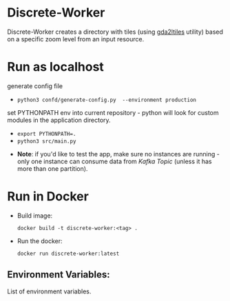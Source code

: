 # **Discrete-Worker**

Discrete-Worker creates a directory with tiles (using [gda2ltiles](https://gdal.org/programs/gdal2tiles.html) utility) based on a specific zoom level from an input resource.

# Run as localhost

generate config file
* `python3 confd/generate-config.py  --environment production`

set PYTHONPATH env into current repository - python will look for custom modules in the application directory.
* `export PYTHONPATH=.`
* `python3 src/main.py`

- **Note**: if you'd like to test the app, make sure no instances are running - only one instance can consume data from *Kafka Topic* (unless it has more than one partition).
  
# Run in Docker

* Build image:

  `docker build -t discrete-worker:<tag> .`

* Run the docker:
  
  `docker run discrete-worker:latest`

## Environment Variables:

List of environment variables.